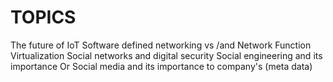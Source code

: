 # TOPICS

The future of IoT
Software defined networking vs /and Network Function Virtualization
Social networks and digital security
Social engineering and its importance
Or Social media and its importance to company's (meta data)
